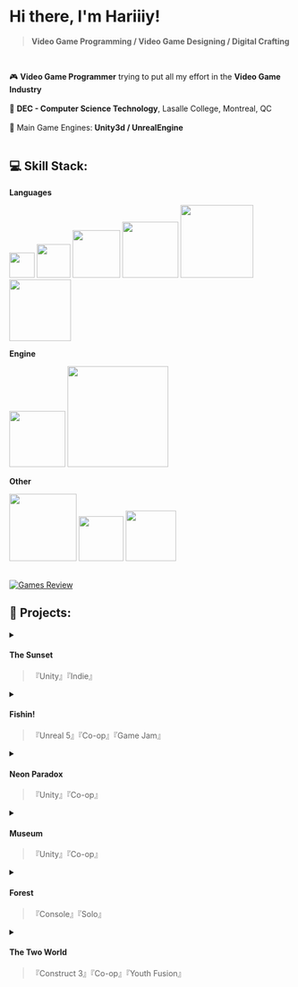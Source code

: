 # Hi there, I'm Hariiiy!
>**Video Game Programming / Video Game Designing / Digital Crafting**

</br>

🎮    **Video Game Programmer** trying to put all my effort in the **Video Game Industry** </br></br>
📝    **DEC - Computer Science Technology**, Lasalle College, Montreal, QC </br></br>
🚀    Main Game Engines: **Unity3d / UnrealEngine** </br></br>




## 💻 Skill Stack:

<summary><b>Languages</b></summary>

  <img src="https://img.shields.io/badge/c%23-%23239120.svg?style=flat&logo=csharp&logoColor=white" width="45">  <img src="https://img.shields.io/badge/c-%2300599C.svg?style=flat&logo=c&logoColor=white" width="60">
  <img src="https://img.shields.io/badge/c++-%2300599C.svg?style=flat&logo=c%2B%2B&logoColor=white" width="85">
  <img src="https://img.shields.io/badge/html5-%23E34F26.svg?style=flat&logo=html5&logoColor=white" width="100">
  <img src="https://img.shields.io/badge/javascript-%23323330.svg?style=flat&logo=javascript&logoColor=%23F7DF1E" width="130">
  <img src="https://img.shields.io/badge/python-3670A0?style=flat&logo=python&logoColor=ffdd54" width="110">
  



<summary><b>Engine</b></summary>

  <img src="https://img.shields.io/badge/unity-%23000000.svg?style=flat&logo=unity&logoColor=white" width="100">  <img src="https://img.shields.io/badge/unrealengine-%23313131.svg?style=flat&logo=unrealengine&logoColor=white" width="180">
  


<summary><b>Other</b></summary>

  <img src="https://img.shields.io/badge/github-%23121011.svg?style=flat&logo=github&logoColor=white" width="120">  <img src="https://img.shields.io/badge/git-%23F05033.svg?style=flat&logo=git&logoColor=white" width="80">
  <img src="https://img.shields.io/badge/Itch-%23FF0B34.svg?style=flat&logo=Itch.io&logoColor=white" width="90">
</br>
</br>

<!-- BEGIN YOUTUBE-CARDS -->
[![Games Review](https://img.youtube.com/vi/9eB3LppWTgw/0.jpg)](https://www.youtube.com/watch?v=9eB3LppWTgw)
<!-- END YOUTUBE-CARDS -->


## 👾 Projects:
<details>
<summary>
  
  #### <b>The Sunset</b> 

  >『Unity』『Indie』

</summary>

  ><p>『A 2D diablo like rpg game with multiple controllable characters, unique skills and 30+ perks that can be custom by player to boost up the battle. "Survive, Fight, and Build in a fungal apocalypse."』</p>

<a href = "https://patreon.com/user?u=52585742&utm_medium=unknown&utm_source=join_link&utm_campaign=creatorshare_creator&utm_content=copyLink"> View Dev logs on my Patreon </a>


<details>

<summary><b>Role</b></summary>

<b>Solo Game Developer</b>

 ><p>Overview: As the sole developer of this project, I am responsible for every part of game creation, from initial concepts to final implementation. Including programming, art and animation, level design, sound design, and functions testing.</p>


- **Programming:** Implemented game logic, physics, and user interfaces using Unity 3D and C#
- **2D Art and Animation:** Created character designs, environments, and characters' rigging animations using Adobe Photoshop, Sai2, Spine.
- **SFX:** Created Sound and background music with FL studio, Some source from: Artlist.io

<b>Technology Stack</b>
 
| Category          | Technologies               |
|-------------------|----------------------------|
| Engine            | Unity 3D                   |
| Programming       | C#                         |
| Version Control   | Git, GitHub                |
| Art and Design    | Adobe Photoshop, Spine, Sai 2     |
| Sound             | FL Studio                  |

<br>

<summary><b>Coding highLight</b></summary>
<br>

- **Save System:** Using .json files to save player's game data, Save Manager code with Singleton and Prototype, and can be called to save and load when needed by any game object script in the game.
- **Scriptable Objects:** Using scriptable objects to store perks' data, laying the foundation for adding more perks in future versions, making the perks better managed and making their mechanisms more diverse.
- **Object Pool:** Enemies are stored in a object pool, saving resources needed to generate each enemy and reducing the resources consumed by the monster group. Also preparing for future shooting mods character.

<br>

</details>


<details>

<summary><b>Key Challenges and Solutions</b></summary>

|Challenges       | Solutions             |
|-------------------|----------------------------|
| High perk count leads to loading delays        | Seprate the perk pool acooding to the perk type. Split the index numbers and assign meaning to each number,『Compared to 10001, 10002... Using a index to 13042, 1 represents the category of the perk, 3 represents the perk level, and 042 is the perk of the 42nd effect in category 1.』 This organization reduces the number of perks the system needs to search through, enhancing efficiency and minimizing resource consumption.  |
|Latin fonts lack Unicode support for certain languages       | Developed a manager script that searches for all in-game text upon startup or when the language setting is changed. This script automatically updates the text to use a stylized font that supports the selected language.          |


<br>

</details>




<details>

<summary><b>Screen Shots</b></summary>
 
</details>




---

</details>

<details>
<summary>
  
  #### <b>Fishin!</b> 

  >『Unreal 5』『Co-op』『Game Jam』

</summary>

  ><p>『3D top-down fishing game with a secret! "Everything will seem peaceful until the secret is discovered. Fish, store, sell, and upgrade! Discover the secret through the hint on the boat!"』</p>

<a href = "https://itch.io/jam/game-off-2024/rate/3147780"> Itch.io </a>


<details>

<summary><b>Role</b></summary>

<b>Programmer, Designer</b>


- **Programming:** Implemented Fishing Function and the interaction between player and fishes.
- **Visual:** Created the Water body effect with shader; numbers of particle effects.
- **Spawner** Method to randomly spawn fished and respawn after a catch.

<b>Technology Stack</b>
 
| Category          | Technologies               |
|-------------------|----------------------------|
| Engine            | Unreal 5                   |
| Programming       | Unreal BluePrint           |
| Version Control   | Git, GitHub                |


<br>


</details>



<details>

<summary><b>Screen Shots</b></summary>
 
</details>




---

</details>





<details>
<summary>
  
  #### <b>Neon Paradox</b> 

  >『Unity』『Co-op』

</summary>

  ><p>『3D Level-based FPS game, Complete scene construction, level building and 3D animation. "Run, shoot, and strengthen yourself in the cyber forest."』</p>

<a href = ""> Repo </a>


<details>

<summary><b>Role</b></summary>

<b>Programmer, Designer, Animator</b>

- **Programming:** Buff system, player movement, shooting and physical bullets, enemy spawing.
- **3D animation and Visual:** Particle effect for explosion effects, bullet effects, scene light baking，3D animation for weapon.

<b>Technology Stack</b>
 
| Category          | Technologies               |
|-------------------|----------------------------|
| Engine            | Unity                      |
| Programming       | C#                         |
| Version Control   | Git, GitHub                |

<br>

<summary><b>HighLight</b></summary>
<br>

- **3D Animation and Blend Trees:** Use Unity's keyframes to craft detailed 3D animations for character hands and weapons, animation set of actions and transitions such as shooting, reloading, and running.
- **Bullet and Shooting experience:** Bullets employ Rigidbody to simulate realistic trajectories, ejecting from the muzzle and gradually descending to the ground. Since each bullet is a GameObject with a Rigidbody component, an object pool is use to reduces the resource use caused by directly generating new bullets.
- **Buff System:** Players can choose different Buff effects to strengthen themselves in the game. Buffs of the same type will also provide combo effects.
<br>

</details>


<details>

<summary><b>Screen Shots</b></summary>
 
</details>




---

</details>





<details>
<summary>
  
  #### <b>Museum</b> 

  >『Unity』『Co-op』

</summary>

  ><p>『3D Horror puzzle game. "Working as a night security guard in a museum, but why I keep hearing strange noises emanating from the corridor."』</p>

<a href = ""> Repo </a>


<details>

<summary><b>Role</b></summary>

<b>Programmer, Designer</b>


- **Programming:** Character movement and camera swing, interactive system, and level puzzle.
- **Visual:** Using the rendering image as a lens filter and baking lighting effects for the levels.

<b>Technology Stack</b>
 
| Category          | Technologies               |
|-------------------|----------------------------|
| Engine            | Unity                      |
| Programming       | C#                         |
| Version Control   | Git, GitHub                |


<br>


</details>



<details>

<summary><b>Screen Shots</b></summary>
 
</details>




---

</details>





<details>
<summary>
  
  #### <b>Forest</b> 

  >『Console』『Solo』

</summary>

  ><p>『A Text-based RPG games. "As a warrior, you need to survive in this dangerous environment and defeat the enemy."』</p>

<a href = ""> repo </a>


<details>

<summary><b>Role</b></summary>

<b>Programmer</b>


- **Random Generation:** Randomly generated safe houses and monster lairs.
- **Env:** Dangerous terrain depletes the player's health points; walls, trees, and stones impede the player's movements.
- **Battle** Players can engage in turn-based combat with enemies.

<b>Technology Stack</b>
 
| Category          | Technologies               |
|-------------------|----------------------------|
| Console            | Visual Stuido                  |
| Programming       | C#           |


<br>


</details>



<details>

<summary><b>Screen Shots</b></summary>
 
</details>




---

</details>





<details>
<summary>
  
  #### <b>The Two World</b> 

  >『Construct 3』『Co-op』『Youth Fusion』

</summary>

  ><p>『3D top-down fishing game with a secret! Everything will seem peaceful until the secret is discovered. Fish, store, sell, and upgrade! Discover the secret through the hint on the boat!』</p>

<a href = "https://fusionjeunesse.org/jeuxvideo_files/18-19/Canada/MontrealEtPeripherie/S/Rosemont/TheTwoWorlds/Jeu"> Youth Fusion 2018-2019 edition</a>


<details>

<summary><b>Role</b></summary>

<b>Programmer, Artist</b>


- **Programming:** Simple level shooting and interactive puzzles
- **Art:** Some simple scene sprite

<b>Technology Stack</b>
 
| Category          | Technologies               |
|-------------------|----------------------------|
| Engine            | Construct 3                |
| Art            | Aseprite               |


<br>


</details>



<details>

<summary><b>Screen Shots</b></summary>
 
</details>




---

</details>

